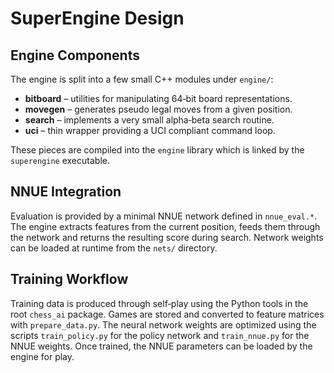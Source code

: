 # SuperEngine Design

## Engine Components

The engine is split into a few small C++ modules under `engine/`:

- **bitboard** – utilities for manipulating 64‑bit board representations.
- **movegen** – generates pseudo legal moves from a given position.
- **search** – implements a very small alpha‑beta search routine.
- **uci** – thin wrapper providing a UCI compliant command loop.

These pieces are compiled into the `engine` library which is linked by the
`superengine` executable.

## NNUE Integration

Evaluation is provided by a minimal NNUE network defined in `nnue_eval.*`. The
engine extracts features from the current position, feeds them through the
network and returns the resulting score during search. Network weights can be
loaded at runtime from the `nets/` directory.

## Training Workflow

Training data is produced through self‑play using the Python tools in the root
`chess_ai` package. Games are stored and converted to feature matrices with
`prepare_data.py`. The neural network weights are optimized using the scripts
`train_policy.py` for the policy network and `train_nnue.py` for the NNUE
weights. Once trained, the NNUE parameters can be loaded by the engine for play.
